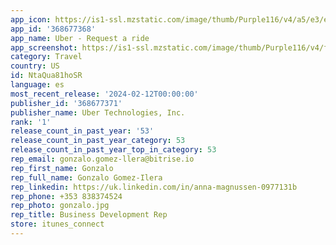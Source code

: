 ```yaml
---
app_icon: https://is1-ssl.mzstatic.com/image/thumb/Purple116/v4/a5/e3/eb/a5e3eb82-bca8-b223-3b9a-4819c51f0716/AppIcon-0-1x_U007emarketing-0-7-0-sRGB-85-220-0.png/1024x1024bb.png
app_id: '368677368'
app_name: Uber - Request a ride
app_screenshot: https://is1-ssl.mzstatic.com/image/thumb/Purple116/v4/f2/81/7c/f2817c07-d602-ed53-eace-3740bbd8d353/bc86755f-1f3f-4757-82d2-fbba266f4ac5_SS01.png/1242x2688bb.png
category: Travel
country: US
id: NtaQua81hoSR
language: es
most_recent_release: '2024-02-12T00:00:00'
publisher_id: '368677371'
publisher_name: Uber Technologies, Inc.
rank: '1'
release_count_in_past_year: '53'
release_count_in_past_year_category: 53
release_count_in_past_year_top_in_category: 53
rep_email: gonzalo.gomez-llera@bitrise.io
rep_first_name: Gonzalo
rep_full_name: Gonzalo Gomez-Ilera
rep_linkedin: https://uk.linkedin.com/in/anna-magnussen-0977131b
rep_phone: +353 838374524
rep_photo: gonzalo.jpg
rep_title: Business Development Rep
store: itunes_connect
---
```

